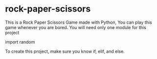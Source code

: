 # rock-paper-scissors
This is a Rock Paper Scissors Game made with Python, You can play this game whenever you are bored.
You will need only one module for this project

import random

To create this project, make sure you know if, elif, and else.
